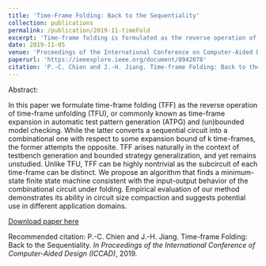 ```yaml
---
title: 'Time-Frame Folding: Back to the Sequentiality'
collection: publications
permalink: /publication/2019-11-timeFold
excerpt: 'Time-frame folding is formulated as the reverse operation of time-frame expansion. This method has the ability in circuit size compaction and applications in logic synthesis domains.'
date: 2019-11-05
venue: 'Proceedings of the International Conference on Computer-Aided Design (ICCAD)'
paperurl: 'https://ieeexplore.ieee.org/document/8942078'
citation: 'P.-C. Chien and J.-H. Jiang. Time-frame Folding: Back to the Sequentiality. <i>In Proceedings of the International Conference of Computer-Aided Design (ICCAD)</i>, 2019.'
---
```

Abstract:

In this paper we formulate time-frame folding (TFF) as the reverse operation of time-frame unfolding (TFU), or commonly known as time-frame expansion in automatic test pattern generation (ATPG) and (un)bounded model checking. While the latter converts a sequential circuit into a combinational one with respect to some expansion bound of k time-frames, the former attempts the opposite. TFF arises naturally in the context of testbench generation and bounded strategy generalization, and yet remains unstudied. Unlike TFU, TFF can be highly nontrivial as the subcircuit of each time-frame can be distinct. We propose an algorithm that finds a minimum-state finite state machine consistent with the input-output behavior of the combinational circuit under folding. Empirical evaluation of our method demonstrates its ability in circuit size compaction and suggests potential use in different application domains.

[Download paper here](https://ieeexplore.ieee.org/document/8942078)

Recommended citation: P.-C. Chien and J.-H. Jiang. Time-frame Folding: Back to the Sequentiality. <i>In Proceedings of the International Conference of Computer-Aided Design (ICCAD)</i>, 2019.